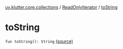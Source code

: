 [uy.klutter.core.collections](../index.md) / [ReadOnlyIterator](index.md) / [toString](.)


# toString
<code>fun toString(): String</code> [(source)](https://github.com/kohesive/klutter/blob/master/core-jdk6/src/main/kotlin/uy/klutter/core/common/Immutable.kt#L18)<br/>

